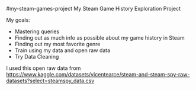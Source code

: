 #my-steam-games-project
My Steam Game History Exploration Project

My goals:
- Mastering queries
- Finding out as much info as possible about my game history in Steam
- Finding out my most favorite genre 
- Train using my data and open raw data
- Try Data Cleaning

I used this open raw data from https://www.kaggle.com/datasets/vicentearce/steam-and-steam-spy-raw-datasets?select=steamspy_data.csv
